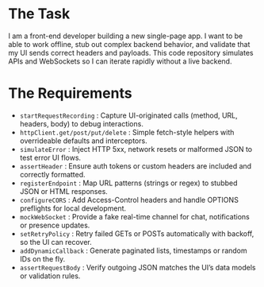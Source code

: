 # The Task

I am a front-end developer building a new single-page app. I want to be able to work offline, stub out complex backend behavior, and validate that my UI sends correct headers and payloads. This code repository simulates APIs and WebSockets so I can iterate rapidly without a live backend.

# The Requirements

* `startRequestRecording` : Capture UI-originated calls (method, URL, headers, body) to debug interactions.  
* `httpClient.get/post/put/delete` : Simple fetch-style helpers with overrideable defaults and interceptors.  
* `simulateError` : Inject HTTP 5xx, network resets or malformed JSON to test error UI flows.  
* `assertHeader` : Ensure auth tokens or custom headers are included and correctly formatted.  
* `registerEndpoint` : Map URL patterns (strings or regex) to stubbed JSON or HTML responses.  
* `configureCORS` : Add Access-Control headers and handle OPTIONS preflights for local development.  
* `mockWebSocket` : Provide a fake real-time channel for chat, notifications or presence updates.  
* `setRetryPolicy` : Retry failed GETs or POSTs automatically with backoff, so the UI can recover.  
* `addDynamicCallback` : Generate paginated lists, timestamps or random IDs on the fly.  
* `assertRequestBody` : Verify outgoing JSON matches the UI’s data models or validation rules.
